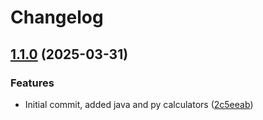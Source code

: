 # Changelog

## [1.1.0](https://github.com/onkard09/monorepo-release-please/compare/java@v1.0.0-SNAPSHOT...java@v1.1.0) (2025-03-31)


### Features

* Initial commit, added java and py calculators ([2c5eeab](https://github.com/onkard09/monorepo-release-please/commit/2c5eeabf6e8aa8fb6c8a7c8c4ed42e472bbd2704))
